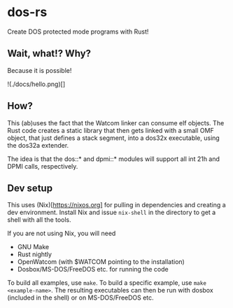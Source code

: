 # dos-rs

Create DOS protected mode programs with Rust!

## Wait, what!? Why?

Because it is possible!

!(./docs/hello.png)[]

## How?

This (ab)uses the fact that the Watcom linker can consume elf objects. The Rust code
creates a static library that then gets linked with a small OMF object, that just defines a
stack segment, into a dos32x executable, using the dos32a extender.

The idea is that the dos::* and dpmi::* modules will support all int 21h and DPMI calls,
respectively.

## Dev setup

This uses (Nix)[https://nixos.org] for pulling in dependencies and creating a dev
environment. Install Nix and issue `nix-shell` in the directory to get a shell with all
the tools.

If you are not using Nix, you will need

- GNU Make
- Rust nightly
- OpenWatcom (with $WATCOM pointing to the installation)
- Dosbox/MS-DOS/FreeDOS etc. for running the code

To build all examples, use `make`. To build a specific example, use `make
<example-name>`. The resulting executables can then be run with dosbox (included in the
shell) or on MS-DOS/FreeDOS etc.

